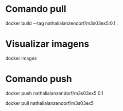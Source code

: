 # **Comando pull**

docker build --tag nathalialanzendorf/m3s03ex5:0.1 .

# **Visualizar imagens**

docker images

# **Comando push**

docker push nathalialanzendorf/m3s03ex5:0.1

docker pull nathalialanzendorf/m3s03ex5